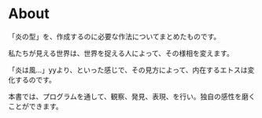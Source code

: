 # About
「炎の型」を、作成するのに必要な作法についてまとめたものです。

私たちが見える世界は、世界を捉える人によって、その様相を変えます。

「炎は風...」yyより、といった感じで、その見方によって、内在するエトスは変化するのです。

本書では、プログラムを通して、観察、発見、表現、を行い。独自の感性を磨くことができます。



